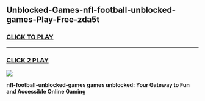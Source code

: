 
## Unblocked-Games-nfl-football-unblocked-games-Play-Free-zda5t
<h3>
<a href="https://premium76.site?title=nfl-football-unblocked-games&ref=22A">CLICK TO PLAY</a></h3>
<hr>

<h3>
<a href="https://premium76.site?title=nfl-football-unblocked-games&ref=22A">CLICK 2 PLAY</a>
  
</h3>

<a href="https://premium76.site?title=nfl-football-unblocked-games&ref=22A"><img src="https://clearcache.store/games.png"></a>


**nfl-football-unblocked-games games unblocked: Your Gateway to Fun and Accessible Online Gaming**
